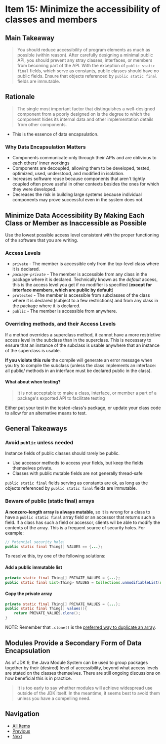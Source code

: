 # Item 15: Minimize the accessibility of classes and members

## Main Takeaway

> You should reduce accessibility of program elements as much as possible (within reason). After carefully designing a minimal public API, you should prevent any stray classes, interfaces, or members from becoming part of the API. With the exception of `public static final` fields, which serve as constants, public classes should have no public fields. Ensure that objects referenced by `public static final` fields are immutable.

## Rationale

>The single most important factor that distinguishes a well-designed component from a poorly designed on is the degree to which the component hides its internal data and other implementation details from other components.

- This is the essence of data encapsulation.

### Why Data Encapsulation Matters

- Components communicate only through their APIs and are oblivious to each others' inner workings
- Components are decoupled, allowing them to be developed, tested, optimized, used, understood, and modified in isolation.
- Increases software reuse because components that aren't tightly coupled often prove useful in other contexts besides the ones for which they were developed.
- Decreases the risk in building large systems because individual components may prove successful even in the system does not.

## Minimize Data Accessibility By Making Each Class or Member as Inaccessible as Possible

Use the lowest possible access level consistent with the proper functioning of the software that you are writing.

### Access Levels

- `private` - The member is accessible only from the top-level class where it is declared.
- _`package-private`_ - The member is accessible from any class in the package where it is declared. Technically known as the _default_ access, this is the access level you get if no modifier is specified (**except for interface members, which are public by default**)
- `protected` - The member is accessible from subclasses of the class where it is declared (subject to a few restrictions) and from any class in the package where it is declared.
- `public` - The member is accessible from anywhere.

### Overriding methods, and their Access Levels

If a method overrides a superclass method, it cannot have a more restrictive access level in the subclass than in the superclass. This is necessary to ensure that an instance of the subclass is usable anywhere that an instance of the superclass is usable.

**If you violate this rule** the compile will generate an error message when you try to compile the subclass (unless the class implements an interface: all public/ methods in an interface must be declared public in the class).

#### What about when testing?

>It is not acceptable to make a class, interface, or member a part of a package's exported API to facilitate testing

Either put your test in the tested-class's package, or update your class code to allow for an alternative means to test.

## General Takeaways

### Avoid `public` unless needed

Instance fields of public classes should rarely be public.

- Use accessor methods to access your fields, but keep the fields themselves private.
- Classes with public mutable fields are not generally thread-safe

`public static final` fields serving as constants are ok, as long as the objects referenced by `public static final` fields are immutable.

### Beware of public (static final) arrays

**A nonzero-length array is always mutable**, so it is wrong for a class to have a `public static final` array field or an accessor that returns such a field. If a class has such a field or accessor, clients wil be able to modify the contents of the array. This is a frequent source of security holes. For example:

```java
// Potential security hole!
public static final Thing[] VALUES == {...};
```

To resolve this, try one of the following solutions:

#### Add a public immutable list

```java
private static final Thing[] PRIVATE_VALUES = {...};
public static final List<Thing> VALUES = Collections.unmodifiableList(Arrays.asList(PRIVATE_VALUES));
```

#### Copy the private array

```java
private static final Thing[] PRIVATE_VALUES = {...};
public static final Thing[] values(){
    return PRIVATE_VALUES.clone();
}
```

NOTE: Remember that `.clone()` is the [preferred way to duplicate an array](./item-13-override-clone-judiciously.md).

## Modules Provide a Secondary Form of Data Encapsulation

As of JDK 9, the Java Module System can be used to group packages together by their (desired) level of accessibility, beyond what access levels are stated on the classes themselves. There are still ongoing discussions on how beneficial this is in practice.

>It is too early to say whether modules will achieve widespread use outside of the JDK itself. In the meantime, it seems best to avoid them unless you have a compelling need.

## Navigation

- [All Items](../README.md#items)
- [Previous](./item-14-consider-implementing-comparable)
- [Next](./item-15-minimize-the-accessibility-of-classes-and-members.md)
